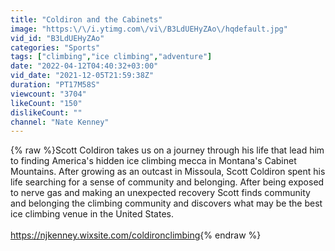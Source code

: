 ```yaml
---
title: "Coldiron and the Cabinets"
image: "https:\/\/i.ytimg.com\/vi\/B3LdUEHyZAo\/hqdefault.jpg"
vid_id: "B3LdUEHyZAo"
categories: "Sports"
tags: ["climbing","ice climbing","adventure"]
date: "2022-04-12T04:40:32+03:00"
vid_date: "2021-12-05T21:59:38Z"
duration: "PT17M58S"
viewcount: "3704"
likeCount: "150"
dislikeCount: ""
channel: "Nate Kenney"
---
```

{% raw %}Scott Coldiron takes us on a journey through his life that lead him to finding America's hidden ice climbing mecca in Montana's Cabinet Mountains. After growing as an outcast in Missoula, Scott Coldiron spent his life searching for a sense of community and belonging. After being exposed to nerve gas and making an unexpected recovery Scott finds community and belonging the climbing community and discovers what may be the best ice climbing venue in the United States.<br /><br /><a rel="nofollow" target="blank" href="https://njkenney.wixsite.com/coldironclimbing">https://njkenney.wixsite.com/coldironclimbing</a>{% endraw %}

